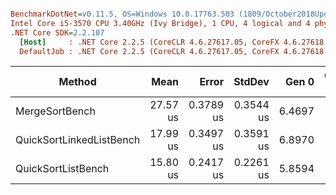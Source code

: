 ``` ini

BenchmarkDotNet=v0.11.5, OS=Windows 10.0.17763.503 (1809/October2018Update/Redstone5)
Intel Core i5-3570 CPU 3.40GHz (Ivy Bridge), 1 CPU, 4 logical and 4 physical cores
.NET Core SDK=2.2.107
  [Host]     : .NET Core 2.2.5 (CoreCLR 4.6.27617.05, CoreFX 4.6.27618.01), 64bit RyuJIT
  DefaultJob : .NET Core 2.2.5 (CoreCLR 4.6.27617.05, CoreFX 4.6.27618.01), 64bit RyuJIT


```
|                   Method |     Mean |     Error |    StdDev |  Gen 0 | Gen 1 | Gen 2 | Allocated |
|------------------------- |---------:|----------:|----------:|-------:|------:|------:|----------:|
|           MergeSortBench | 27.57 us | 0.3789 us | 0.3544 us | 6.4697 |     - |     - |  19.97 KB |
| QuickSortLinkedListBench | 17.99 us | 0.3497 us | 0.3591 us | 6.8970 |     - |     - |  21.22 KB |
|       QuickSortListBench | 15.80 us | 0.2417 us | 0.2261 us | 5.8594 |     - |     - |  18.02 KB |
